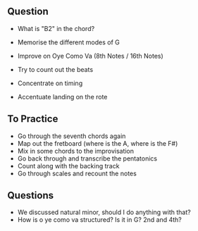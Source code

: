 
## Question

- What is "B2" in the chord?
- Memorise the different modes of G

- Improve on Oye Como Va (8th Notes / 16th Notes)
- Try to count out the beats
- Concentrate on timing
- Accentuate landing on the rote

## To Practice
- Go through the seventh chords again
- Map out the fretboard (where is the A, where is the F#)
- Mix in some chords to the improvisation
- Go back through and transcribe the pentatonics
- Count along with the backing track
- Go through scales and recount the notes

## Questions
- We discussed natural minor, should I do anything with that?
- How is o ye como va structured? Is it in G? 2nd and 4th?

